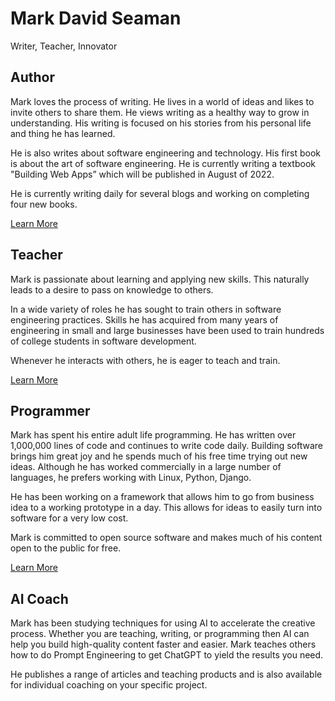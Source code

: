 # Mark David Seaman

Writer, Teacher, Innovator

## Author

Mark loves the process of writing.  He lives in a world of ideas and likes to
invite others to share them.  He views writing as a healthy way to grow in
understanding.  His writing is focused on his stories from his personal life and
 thing he has learned.

He is also writes about software engineering and technology.  His first book is
about the art of software engineering.   He is currently writing a textbook
"Building Web Apps” which will be published in August of 2022.

He is currently writing daily for several blogs and working on completing  four
new books.

[Learn More](/mark/Write)


## Teacher

Mark is passionate about learning and applying new skills. This naturally leads
to a desire to pass on knowledge to others.

In a wide variety of roles he has sought to train others in software engineering
practices. Skills he has acquired from many years of engineering in small and
large businesses have been used to train hundreds of college students in
software development.

Whenever he interacts with others, he is eager to teach and train.

[Learn More](/mark/Teach)


## Programmer

Mark has spent his entire adult life programming.  He has written over
1,000,000 lines of code and continues to write code daily.  Building software
brings him great joy and he spends much of his free time trying out new ideas.
Although he has worked commercially in a large number of languages, he prefers
working with Linux, Python, Django.  

He has been working on a framework that allows him to go from business idea to a
working prototype in a day. This allows for ideas to easily turn into software
for a very low cost.

Mark is committed to open source software and makes much of his content open to
the public for free.

[Learn More](/mark/Invent)


## AI Coach

Mark has been studying techniques for using AI to accelerate the creative 
process.  Whether you are teaching, writing, or programming then AI can help
you build high-quality content faster and easier.  Mark teaches others how
to do Prompt Engineering to get ChatGPT to yield the results you need.

He publishes a range of articles and teaching products and is also available for individual
coaching on  your specific project.

